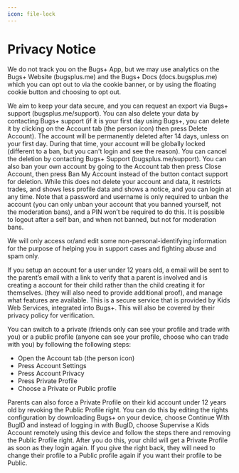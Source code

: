 ```yaml
---
icon: file-lock
---
```


# Privacy Notice

We do not track you on the Bugs+ App, but we may use analytics on the Bugs+ Website (bugsplus.me) and the Bugs+ Docs (docs.bugsplus.me) which you can opt out to via the cookie banner, or by using the floating cookie button and choosing to opt out.

We aim to keep your data secure, and you can request an export via Bugs+ support (bugsplus.me/support). You can also delete your data by contacting Bugs+ support (if it is your first day using Bugs+, you can delete it by clicking on the Account tab (the person icon) then press Delete Account). The account will be permanently deleted after 14 days, unless on your first day. During that time, your account will be globally locked (different to a ban, but you can't login and see the reason). You can cancel the deletion by contacting Bugs+ Support (bugsplus.me/support). You can also ban your own account by going to the Account tab then press Close Account, then press Ban My Account instead of the button contact support for deletion. While this does not delete your account and data, it restricts trades, and shows less profile data and shows a notice, and you can login at any time. Note that a password and username is only required to unban the account (you can only unban your account that you banned yourself, not the moderation bans), and a PIN won’t be required to do this. It is possible to logout after a self ban, and when not banned, but not for moderation bans.

We will only access or/and edit some non-personal-identifying information for the purpose of helping you in support cases and fighting abuse and spam only.

If you setup an account for a user under 12 years old, a email will be sent to the parent’s email with a link to verify that a parent is involved and is creating a account for their child rather than the child creating it for themselves. (they will also need to provide additional proof), and manage what features are available. This is a secure service that is provided by Kids Web Services,  integrated into Bugs+. This will also be covered by their privacy policy for verification.

You can switch to a private (friends only can see your profile and trade with you) or a public profile (anyone can see your profile, choose who can trade with you) by following the following steps:

* Open the Account tab (the person icon)
* Press Account Settings
* Press Account Privacy
* Press Private Profile
* Choose a Private or Public profile

Parents can also force a Private Profile on their kid account under 12 years old by revoking the Public Profile right. You can do this by editing the rights configuration by downloading Bugs+ on your device, choose Continue With BugID and instead of logging in with BugID, choose Supervise a Kids Account remotely using this device and follow the steps there and removing the Public Profile right. After you do this, your child will get a Private Profile as soon as they login again. If you give the right back, they will need to change their profile to a Public profile again if you want their profile to be Public.
